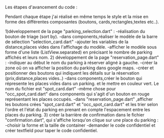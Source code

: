 Les étapes d'avancement du code : 

Pendant chaque étape j'ai réalisé en même temps le style et la mise en forme des différentes composantes (boutons, cards,rectangles,textes etc..).

1)développement de la page "parking_selection.dart" : 
-réalisation du bouton de triage (sort by).
-dans components,réaliser le modèle de la barre de sélection "selection_card.dart"
-ajouter les variables de la distance,places vides dans l'affichage du modèle.
-afficher le modèle sous forme d'une liste (ListView.separated) en précisant le nombre de parking affichés et leurs nom.
2) développement de la page "reservation_page.dart" :
-indiquer au début le nom du parking à réserver aligné à gauche.
-créer la zone oû on va afficher la position du parking dans google maps.
-créer et positionner des boutons qui indiquent les détails sur la réservation (prix,distance,places vides..)
-dans components,créer le bouton qui répresente les places vides dans un parking. et le mettre en couleur vert. Le nom du fichier est "spot_card.dart"
-même chose pour "occ_spot_card.dart" dans components qui s'agit d'un bouton en rouge représentant les places occupés.
-dans "reservation_page.dart" ,afficher les boutons crées "spot_card.dart" et "occ_spot_card.dart" et les trier selon l'ordre et l'état du parking en prenant en compte l'espacement entre les places du parking.
3) créer la barrière de confirmation dans le fichier "confirmation.dart", qui s'affiche lorsqu'on clique sur une place du parking : 
-choisir la forme et la taille de container
-demander le code confidentiel et créer textfield pour taper le code confidentiel. 
